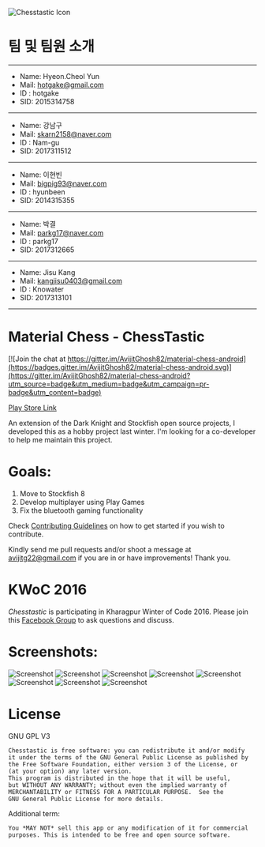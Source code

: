 ![Chesstastic Icon](http://i.imgur.com/ELIf2Bd.png)

# 팀 및 팀원 소개
***

* Name: Hyeon.Cheol Yun
* Mail: hotgake@gmail.com
* ID : hotgake
* SID: 2015314758

***

* Name: 강남구
* Mail: skarn2158@naver.com
* ID : Nam-gu
* SID: 2017311512


***
* Name: 이현빈
* Mail: bigpig93@naver.com
* ID : hyunbeen
* SID: 2014315355


***
* Name: 박결
* Mail: parkg17@naver.com
* ID : parkg17
* SID: 2017312665


***
* Name: Jisu Kang
* Mail: kangjisu0403@gmail.com
* ID : Knowater
* SID: 2017313101

***




# Material Chess - ChessTastic 

[![Join the chat at https://gitter.im/AvijitGhosh82/material-chess-android](https://badges.gitter.im/AvijitGhosh82/material-chess-android.svg)](https://gitter.im/AvijitGhosh82/material-chess-android?utm_source=badge&utm_medium=badge&utm_campaign=pr-badge&utm_content=badge)

[Play Store Link](https://play.google.com/store/apps/details?id=com.nemesis.materialchess&hl=en)

An extension of the Dark Knight and Stockfish open source projects, I developed this as a hobby project last winter. I'm looking for a co-developer to help me maintain this project.

# Goals:

1. Move to Stockfish 8
2. Develop multiplayer using Play Games
3. Fix the bluetooth gaming functionality

Check [Contributing Guidelines](CONTRIBUTING.md) on how to get started if you wish to contribute.

Kindly send me pull requests and/or shoot a message at avijitg22@gmail.com if you are in or have improvements! Thank you.

# KWoC 2016

*Chesstastic* is participating in Kharagpur Winter of Code 2016. Please join this [Facebook Group](https://www.facebook.com/groups/1814965085382388/) to ask questions and discuss.

# Screenshots:

![Screenshot](http://i.imgur.com/iy1zEtP.png)
![Screenshot](http://i.imgur.com/WlD1w0b.png)
![Screenshot](http://i.imgur.com/5NkkKer.png)
![Screenshot](http://i.imgur.com/eD5FzTA.png)
![Screenshot](http://i.imgur.com/4LiGvyM.png)
![Screenshot](http://i.imgur.com/z3wO97r.png)
![Screenshot](http://i.imgur.com/0JMwIlK.png)
![Screenshot](http://i.imgur.com/FhEWYd9.png)


# License


GNU GPL V3

    Chesstastic is free software: you can redistribute it and/or modify
    it under the terms of the GNU General Public License as published by
    the Free Software Foundation, either version 3 of the License, or
    (at your option) any later version.
    This program is distributed in the hope that it will be useful,
    but WITHOUT ANY WARRANTY; without even the implied warranty of
    MERCHANTABILITY or FITNESS FOR A PARTICULAR PURPOSE.  See the
    GNU General Public License for more details.


Additional term:

```You *MAY NOT* sell this app or any modification of it for commercial purposes. This is intended to be free and open source software.```

